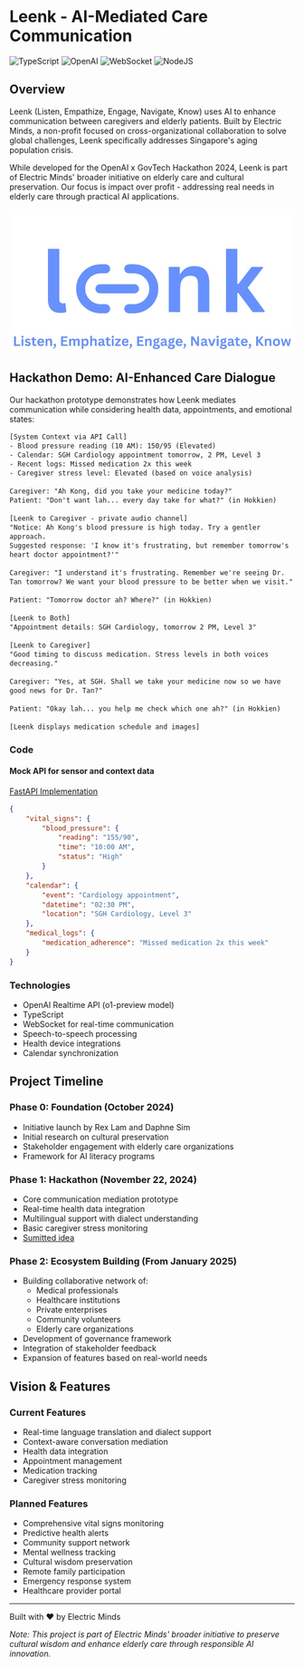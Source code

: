 # Leenk - AI-Mediated Care Communication


![TypeScript](https://img.shields.io/badge/TypeScript-007ACC?style=for-the-badge&logo=typescript&logoColor=white)
![OpenAI](https://img.shields.io/badge/OpenAI-412991?style=for-the-badge&logo=openai&logoColor=white)
![WebSocket](https://img.shields.io/badge/WebSocket-010101?style=for-the-badge&logo=socket.io&logoColor=white)
![NodeJS](https://img.shields.io/badge/Node.js-43853D?style=for-the-badge&logo=node.js&logoColor=white)

## Overview
Leenk (Listen, Empathize, Engage, Navigate, Know) uses AI to enhance communication between caregivers and elderly patients. Built by Electric Minds, a non-profit focused on cross-organizational collaboration to solve global challenges, Leenk specifically addresses Singapore's aging population crisis.

While developed for the OpenAI x GovTech Hackathon 2024, Leenk is part of Electric Minds' broader initiative on elderly care and cultural preservation. Our focus is impact over profit - addressing real needs in elderly care through practical AI applications.

![](leenk.jpg)

## Hackathon Demo: AI-Enhanced Care Dialogue
Our hackathon prototype demonstrates how Leenk mediates communication while considering health data, appointments, and emotional states:

```
[System Context via API Call]
- Blood pressure reading (10 AM): 150/95 (Elevated)
- Calendar: SGH Cardiology appointment tomorrow, 2 PM, Level 3
- Recent logs: Missed medication 2x this week
- Caregiver stress level: Elevated (based on voice analysis)

Caregiver: "Ah Kong, did you take your medicine today?"
Patient: "Don't want lah... every day take for what?" (in Hokkien)

[Leenk to Caregiver - private audio channel]
"Notice: Ah Kong's blood pressure is high today. Try a gentler approach. 
Suggested response: 'I know it's frustrating, but remember tomorrow's heart doctor appointment?'"

Caregiver: "I understand it's frustrating. Remember we're seeing Dr. Tan tomorrow? We want your blood pressure to be better when we visit."

Patient: "Tomorrow doctor ah? Where?" (in Hokkien)

[Leenk to Both]
"Appointment details: SGH Cardiology, tomorrow 2 PM, Level 3"

[Leenk to Caregiver]
"Good timing to discuss medication. Stress levels in both voices decreasing."

Caregiver: "Yes, at SGH. Shall we take your medicine now so we have good news for Dr. Tan?"

Patient: "Okay lah... you help me check which one ah?" (in Hokkien)

[Leenk displays medication schedule and images]
```

### Code

#### Mock API for sensor and context data

[FastAPI Implementation](leenk-api/README.md )

```json
{
    "vital_signs": {
        "blood_pressure": {
            "reading": "155/90",
            "time": "10:00 AM",
            "status": "High"
        }
    },
    "calendar": {
        "event": "Cardiology appointment",
        "datetime": "02:30 PM",
        "location": "SGH Cardiology, Level 3"
    },
    "medical_logs": {
        "medication_adherence": "Missed medication 2x this week"
    }
}
```

### Technologies
- OpenAI Realtime API (o1-preview model)
- TypeScript
- WebSocket for real-time communication
- Speech-to-speech processing
- Health device integrations
- Calendar synchronization

## Project Timeline

### Phase 0: Foundation (October 2024)
- Initiative launch by Rex Lam and Daphne Sim
- Initial research on cultural preservation
- Stakeholder engagement with elderly care organizations
- Framework for AI literacy programs

### Phase 1: Hackathon (November 22, 2024)
- Core communication mediation prototype
- Real-time health data integration
- Multilingual support with dialect understanding
- Basic caregiver stress monitoring
- [Sumitted idea](submitted-idea.md)

### Phase 2: Ecosystem Building (From January 2025)
- Building collaborative network of:
  - Medical professionals
  - Healthcare institutions
  - Private enterprises
  - Community volunteers
  - Elderly care organizations
- Development of governance framework
- Integration of stakeholder feedback
- Expansion of features based on real-world needs

## Vision & Features

### Current Features
- Real-time language translation and dialect support
- Context-aware conversation mediation
- Health data integration
- Appointment management
- Medication tracking
- Caregiver stress monitoring

### Planned Features
- Comprehensive vital signs monitoring
- Predictive health alerts
- Community support network
- Mental wellness tracking
- Cultural wisdom preservation
- Remote family participation
- Emergency response system
- Healthcare provider portal

---

Built with ❤️ by Electric Minds  

*Note: This project is part of Electric Minds' broader initiative to preserve cultural wisdom and enhance elderly care through responsible AI innovation.*